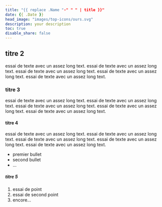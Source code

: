 ```yaml
---
title: "{{ replace .Name "-" " " | title }}"
date: {{ .Date }}
head_image: "images/top-icons/ours.svg"
description: your description
toc: true
disable_share: false
---
```


## titre 2

essai de texte avec un assez long text. essai de texte avec un assez long text. essai de texte avec un assez long text. essai de texte avec un assez long text. essai de texte avec un assez long text.

### titre 3

essai de texte avec un assez long text. essai de texte avec un assez long text. essai de texte avec un assez long text. essai de texte avec un assez long text. essai de texte avec un assez long text.

#### titre 4

essai de texte avec un assez long text. essai de texte avec un assez long text. essai de texte avec un assez long text. essai de texte avec un assez long text. essai de texte avec un assez long text.

- premier bullet
- second bullet
- ...

##### titre 5

1. essai de point 
2. essai de second point
3. encore...